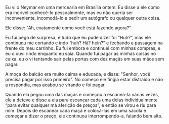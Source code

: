 Eu vi o Neymar em uma mercearia em Brasília ontem. Eu disse a ele como era incrível conhecê-lo pessoalmente, mas eu não queria ser inconveniente, incomodá-lo e pedir um autógrafo ou qualquer outra coisa.

Ele disse: "Ah, exatamente como você está fazendo agora?"

Eu fui pego de surpresa, e tudo que eu pude dizer foi “Huh?”, mas ele continuou me cortando e indo “huh? Hã? hein?” e fechando a passagem na frente do meu carrinho. Eu fui embora e continuei com minhas compras, e eu o ouvi rindo enquanto eu saía. Quando fui pagar as minhas coisas no caixa, eu o vi tentando sair pelas portas com dez maçãs em suas mãos sem pagar.

A moça do balcão era muito calma e educada, e disse: "Senhor, você precisa pagar por isso primeiro". No começo ele fingia estar distraído e não a respondia, mas acabou se virando e foi pagar.

Quando ela pegou uma das maçãs e começou a escaneá-la várias vezes, ele a deteve e disse a ela para escanear cada uma delas individualmente “para evitar qualquer má aferição de preços”, e então se virou e riu para mim. Depois de escanear cada maçã e colocá-las em uma sacola e começar a dizer o preço, ele continuou interrompendo-a, falando bem alto.